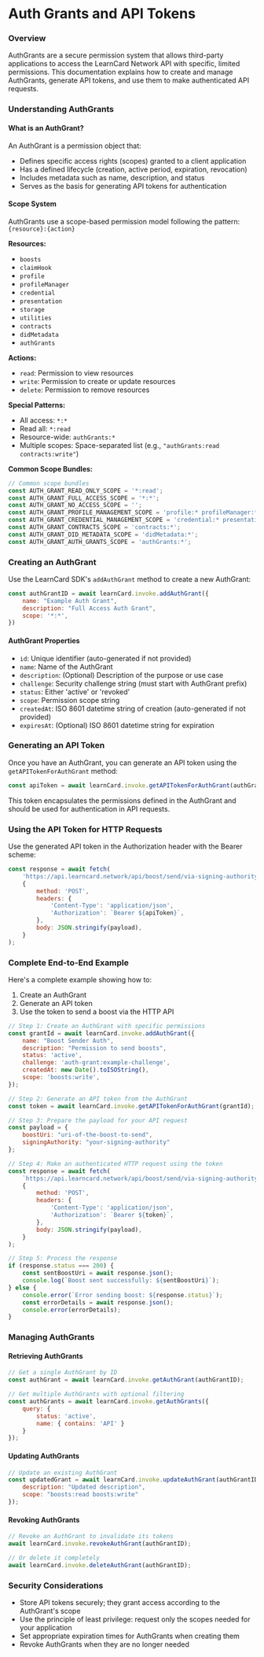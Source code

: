 # Auth Grants and API Tokens

### Overview

AuthGrants are a secure permission system that allows third-party applications to access the LearnCard Network API with specific, limited permissions. This documentation explains how to create and manage AuthGrants, generate API tokens, and use them to make authenticated API requests.

### Understanding AuthGrants

#### What is an AuthGrant?

An AuthGrant is a permission object that:

* Defines specific access rights (scopes) granted to a client application
* Has a defined lifecycle (creation, active period, expiration, revocation)
* Includes metadata such as name, description, and status
* Serves as the basis for generating API tokens for authentication

#### Scope System

AuthGrants use a scope-based permission model following the pattern: `{resource}:{action}`

**Resources:**

* `boosts`
* `claimHook`
* `profile`
* `profileManager`
* `credential`
* `presentation`
* `storage`
* `utilities`
* `contracts`
* `didMetadata`
* `authGrants`

**Actions:**

* `read`: Permission to view resources
* `write`: Permission to create or update resources
* `delete`: Permission to remove resources

**Special Patterns:**

* All access: `*:*`
* Read all: `*:read`
* Resource-wide: `authGrants:*`
* Multiple scopes: Space-separated list (e.g., `"authGrants:read contracts:write"`)

**Common Scope Bundles:**

```javascript
// Common scope bundles
const AUTH_GRANT_READ_ONLY_SCOPE = '*:read';
const AUTH_GRANT_FULL_ACCESS_SCOPE = '*:*';
const AUTH_GRANT_NO_ACCESS_SCOPE = '';
const AUTH_GRANT_PROFILE_MANAGEMENT_SCOPE = 'profile:* profileManager:*';
const AUTH_GRANT_CREDENTIAL_MANAGEMENT_SCOPE = 'credential:* presentation:* boosts:*';
const AUTH_GRANT_CONTRACTS_SCOPE = 'contracts:*';
const AUTH_GRANT_DID_METADATA_SCOPE = 'didMetadata:*';
const AUTH_GRANT_AUTH_GRANTS_SCOPE = 'authGrants:*';
```

### Creating an AuthGrant

Use the LearnCard SDK's `addAuthGrant` method to create a new AuthGrant:

```javascript
const authGrantID = await learnCard.invoke.addAuthGrant({
    name: "Example Auth Grant",
    description: "Full Access Auth Grant",
    scope: '*:*',
})
```

#### AuthGrant Properties

* `id`: Unique identifier (auto-generated if not provided)
* `name`: Name of the AuthGrant
* `description`: (Optional) Description of the purpose or use case
* `challenge`: Security challenge string (must start with AuthGrant prefix)
* `status`: Either 'active' or 'revoked'
* `scope`: Permission scope string
* `createdAt`: ISO 8601 datetime string of creation (auto-generated if not provided)
* `expiresAt`: (Optional) ISO 8601 datetime string for expiration

### Generating an API Token

Once you have an AuthGrant, you can generate an API token using the `getAPITokenForAuthGrant` method:

```javascript
const apiToken = await learnCard.invoke.getAPITokenForAuthGrant(authGrantID)
```

This token encapsulates the permissions defined in the AuthGrant and should be used for authentication in API requests.

### Using the API Token for HTTP Requests

Use the generated API token in the Authorization header with the Bearer scheme:

```javascript
const response = await fetch(
    'https://api.learncard.network/api/boost/send/via-signing-authority/RECIPIENT_ID',
    {
        method: 'POST',
        headers: {
            'Content-Type': 'application/json',
            'Authorization': `Bearer ${apiToken}`,
        },
        body: JSON.stringify(payload),
    }
);
```

### Complete End-to-End Example

Here's a complete example showing how to:

1. Create an AuthGrant
2. Generate an API token
3. Use the token to send a boost via the HTTP API

```javascript
// Step 1: Create an AuthGrant with specific permissions
const grantId = await learnCard.invoke.addAuthGrant({
    name: "Boost Sender Auth",
    description: "Permission to send boosts",
    status: 'active',
    challenge: 'auth-grant:example-challenge',
    createdAt: new Date().toISOString(),
    scope: 'boosts:write',
});

// Step 2: Generate an API token from the AuthGrant
const token = await learnCard.invoke.getAPITokenForAuthGrant(grantId);

// Step 3: Prepare the payload for your API request
const payload = {
    boostUri: "uri-of-the-boost-to-send",
    signingAuthority: "your-signing-authority"
};

// Step 4: Make an authenticated HTTP request using the token
const response = await fetch(
    `https://api.learncard.network/api/boost/send/via-signing-authority/RECIPIENT_PROFILE_ID`,
    {
        method: 'POST',
        headers: {
            'Content-Type': 'application/json',
            'Authorization': `Bearer ${token}`,
        },
        body: JSON.stringify(payload),
    }
);

// Step 5: Process the response
if (response.status === 200) {
    const sentBoostUri = await response.json();
    console.log(`Boost sent successfully: ${sentBoostUri}`);
} else {
    console.error(`Error sending boost: ${response.status}`);
    const errorDetails = await response.json();
    console.error(errorDetails);
}
```

### Managing AuthGrants

#### Retrieving AuthGrants

```javascript
// Get a single AuthGrant by ID
const authGrant = await learnCard.invoke.getAuthGrant(authGrantID);

// Get multiple AuthGrants with optional filtering
const authGrants = await learnCard.invoke.getAuthGrants({
    query: {
        status: 'active',
        name: { contains: 'API' }
    }
});
```

#### Updating AuthGrants

```javascript
// Update an existing AuthGrant
const updatedGrant = await learnCard.invoke.updateAuthGrant(authGrantID, {
    description: "Updated description",
    scope: "boosts:read boosts:write"
});
```

#### Revoking AuthGrants

```javascript
// Revoke an AuthGrant to invalidate its tokens
await learnCard.invoke.revokeAuthGrant(authGrantID);

// Or delete it completely
await learnCard.invoke.deleteAuthGrant(authGrantID);
```

### Security Considerations

* Store API tokens securely; they grant access according to the AuthGrant's scope
* Use the principle of least privilege: request only the scopes needed for your application
* Set appropriate expiration times for AuthGrants when creating them
* Revoke AuthGrants when they are no longer needed
